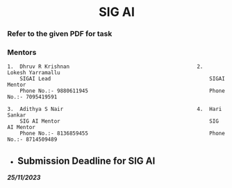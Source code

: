 <p align="center">
<!-- 
<a href="https://aseam.acm.org/">
    <img src="" alt="Logo" width=30%>
  </a>
-->
  <h1 align="center">SIG AI</h1>
</p>

### Refer to the given PDF for task

### Mentors

    1.  Dhruv R Krishnan                                         2.  Lokesh Yarramallu         
        SIGAI Lead                                                   SIGAI Mentor
        Phone No.:- 9880611945                                       Phone No.:- 7095419591
 
    3.  Adithya S Nair                                           4.  Hari Sankar
        SIG AI Mentor                                                SIG AI Mentor 
        Phone No.:- 8136859455                                       Phone No.:- 8714509489
 

* ## Submission Deadline for SIG AI
**_25/11/2023_**
